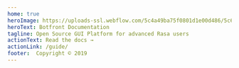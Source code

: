 ```yaml
---
home: true
heroImage: https://uploads-ssl.webflow.com/5c4a49ba75f0801d1e00d486/5c6424c844c19c36f82b6683_BotfrontIntro.gif
heroText: Botfront Documentation
tagline: Open Source GUI Platform for advanced Rasa users
actionText: Read the docs →
actionLink: /guide/
footer:  Copyright © 2019
---
```

